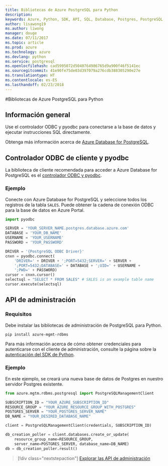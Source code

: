 ```yaml
---
title: Bibliotecas de Azure PostgreSQL para Python
description: 
keywords: Azure, Python, SDK, API, SQL, Database, Postgres, PostgreSQL
author: lisawong19
ms.author: liwong
manager: douge
ms.date: 07/11/2017
ms.topic: article
ms.prod: azure
ms.technology: azure
ms.devlang: python
ms.service: postgresql
ms.openlocfilehash: cad5995072d5040764986765d9a900f46f5141ec
ms.sourcegitcommit: 41e90fe75de03d397079a276cdb388305290e27e
ms.translationtype: HT
ms.contentlocale: es-ES
ms.lasthandoff: 02/23/2018
---
```

#<a name="azure-postgresql-libraries-for-python"></a>Bibliotecas de Azure PostgreSQL para Python

## <a name="overview"></a>Información general
Use el controlador ODBC y pyodbc para conectarse a la base de datos y ejecutar instrucciones SQL directamente.

Obtenga más información acerca de [Azure Database for PostgreSQL](https://docs.microsoft.com/azure/postgresql/).

## <a name="client-odbc-driver-and-pyodbc"></a>Controlador ODBC de cliente y pyodbc
La biblioteca de cliente recomendada para acceder a Azure Database for PostgreSQL es el [controlador ODBC y pyodbc](https://docs.microsoft.com/azure/sql-database/sql-database-connect-query-python#install-the-python-and-database-communication-libraries).

### <a name="example"></a>Ejemplo 

Conecte con Azure Database for PostgreSQL y seleccione todos los registros de la tabla `SALES`. Puede obtener la cadena de conexión ODBC para la base de datos en Azure Portal.

```python
import pyodbc

SERVER = 'YOUR_SERVER_NAME.postgres.database.azure.com'
DATABASE = 'YOUR_DB_NAME'
USERNAME = 'YOUR_USERNAME'
PASSWORD = 'YOUR_PASSWORD'

DRIVER = '{PostgreSQL ODBC Driver}'
cnxn = pyodbc.connect(
    'DRIVER=' + DRIVER + ';PORT=5432;SERVER=' + SERVER +
    ';PORT=5432;DATABASE=' + DATABASE + ';UID=' + USERNAME +
    ';PWD=' + PASSWORD)
cursor = cnxn.cursor()
selectsql = "SELECT * FROM SALES" # SALES is an example table name
cursor.execute(selectsql)
```

## <a name="management-api"></a>API de administración
### <a name="requirements"></a>Requisitos
Debe instalar las bibliotecas de administración de PostgreSQL para Python.
```bash
pip install azure-mgmt-rdbms
```

Para más información acerca de cómo obtener credenciales para autenticarse con el cliente de administración, consulte la página sobre la [autenticación del SDK de Python](https://docs.microsoft.com/python/azure/python-sdk-azure-authenticate).

### <a name="example"></a>Ejemplo
En este ejemplo, se creará una nueva base de datos de Postgres en nuestro servidor Postgres existente.
```python
from azure.mgtm.rdbms.postgresql import PostgreSQLManagementClient

SUBSCRIPTION_ID = "YOUR_AZURE_SUBSCRIPTION_ID"
RESOURCE_GROUP = "YOUR_AZURE_RESOURCE_GROUP_WITH_POSTGRES"
POSTGRES_SERVER = "YOUR_POSTGRES_SERVER_NAME"
DB_NAME = "YOUR_DESIRED_DATABASE_NAME"

client = PostgreSQLManagementClient(credentials, SUBSCRIPTION_ID)

db_creation_poller = client.databases.create_or_update(
    resource_group_name=RESOURCE_GROUP,
    server_name=POSTGRES_SERVER, database_name=DB_NAME)
db = db_creation_poller.result()
```

> [!div class="nextstepaction"]
> [Explorar las API de administración](/python/api/overview/azure/postgresql/management)

